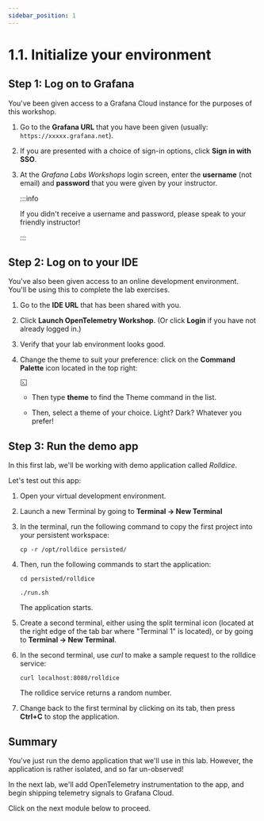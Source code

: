 ```yaml
---
sidebar_position: 1
---
```


# 1.1. Initialize your environment

## Step 1: Log on to Grafana

You've been given access to a Grafana Cloud instance for the purposes of this workshop.

1.  Go to the **Grafana URL** that you have been given (usually: `https://xxxxx.grafana.net`).

1.  If you are presented with a choice of sign-in options, click **Sign in with SSO**.

1.  At the _Grafana Labs Workshops_ login screen, enter the **username** (not email) and **password** that you were given by your instructor.

    :::info

    If you didn't receive a username and password, please speak to your friendly instructor!

    :::

## Step 2: Log on to your IDE

You've also been given access to an online development environment. You'll be using this to complete the lab exercises.

1.  Go to the **IDE URL** that has been shared with you. 

1.  Click **Launch OpenTelemetry Workshop**. (Or click **Login** if you have not already logged in.)

1.  Verify that your lab environment looks good.

1.  Change the theme to suit your preference: click on the **Command Palette** icon located in the top right:

    <svg xmlns="http://www.w3.org/2000/svg" width="1em" height="1em" viewBox="0 0 24 24"><g fill="currentColor"><path fill-rule="evenodd" d="M1.5 3L3 1.5h18L22.5 3v18L21 22.5H3L1.5 21zM3 3v18h18V3z" clip-rule="evenodd"/><path d="M7.06 7.5L6 8.56l4.243 4.243L6 17.046l1.06 1.06L12 13.168v-.728zm4.94 9h6V18h-6z"/></g></svg>

    - Then type **theme** to find the Theme command in the list.

    - Then, select a theme of your choice. Light? Dark? Whatever you prefer!

## Step 3: Run the demo app

In this first lab, we'll be working with demo application called _Rolldice_.

Let's test out this app:

1.  Open your virtual development environment.

1.  Launch a new Terminal by going to **Terminal -> New Terminal**

1.  In the terminal, run the following command to copy the first project into your persistent workspace:

    ```
    cp -r /opt/rolldice persisted/
    ```

1.  Then, run the following commands to start the application:

    ```
    cd persisted/rolldice

    ./run.sh
    ```

    The application starts.

1.  Create a second terminal, either using the split terminal icon (located at the right edge of the tab bar where "Terminal 1" is located), or by going to **Terminal -> New Terminal**.

1.  In the second terminal, use _curl_ to make a sample request to the rolldice service:

    ```shell
    curl localhost:8080/rolldice
    ```

    The rolldice service returns a random number.

1.  Change back to the first terminal by clicking on its tab, then press **Ctrl+C** to stop the application.

## Summary

You've just run the demo application that we'll use in this lab. However, the application is rather isolated, and so far un-observed! 

In the next lab, we'll add OpenTelemetry instrumentation to the app, and begin shipping telemetry signals to Grafana Cloud.

Click on the next module below to proceed.

